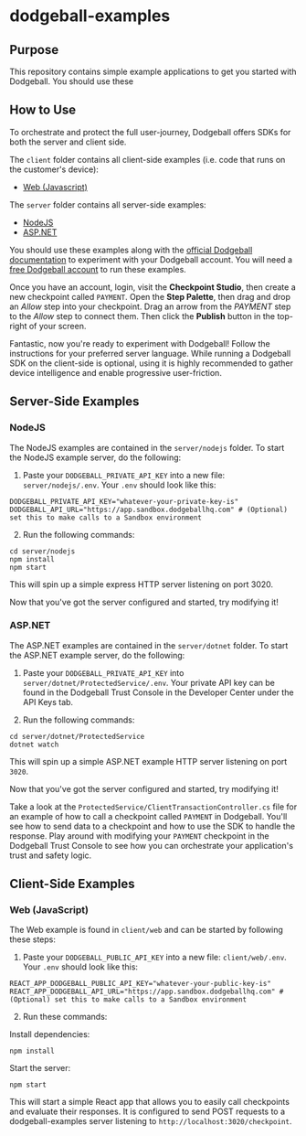 # dodgeball-examples

## Purpose
This repository contains simple example applications to get you started with Dodgeball. You should use these

## How to Use
To orchestrate and protect the full user-journey, Dodgeball offers SDKs for both the server and client side.

The `client` folder contains all client-side examples (i.e. code that runs on the customer's device):
- [Web (Javascript)](#web-javascript)

The `server` folder contains all server-side examples:
- [NodeJS](#nodejs)
- [ASP.NET](#asp-net-example)

You should use these examples along with the [official Dodgeball documentation](https://docs.dodgeballhq.com) to experiment with your Dodgeball account. You will need a [free Dodgeball account](https://app.dodgeballhq.com/signup) to run these examples. 

Once you have an account, login, visit the **Checkpoint Studio**, then create a new checkpoint called `PAYMENT`. Open the **Step Palette**, then drag and drop an *Allow* step into your checkpoint. Drag an arrow from the *PAYMENT* step to the *Allow* step to connect them. Then click the **Publish** button in the top-right of your screen.

Fantastic, now you're ready to experiment with Dodgeball! Follow the instructions for your preferred server language. While running a Dodgeball SDK on the client-side is optional, using it is highly recommended to gather device intelligence and enable progressive user-friction.

## Server-Side Examples

### NodeJS

The NodeJS examples are contained in the `server/nodejs` folder. To start the NodeJS example server, do the following:

1. Paste your `DODGEBALL_PRIVATE_API_KEY` into a new file: `server/nodejs/.env`. Your `.env` should look like this:

```
DODGEBALL_PRIVATE_API_KEY="whatever-your-private-key-is"
DODGEBALL_API_URL="https://app.sandbox.dodgeballhq.com" # (Optional) set this to make calls to a Sandbox environment
```

2. Run the following commands:

```
cd server/nodejs
npm install
npm start
```

This will spin up a simple express HTTP server listening on port 3020.

Now that you've got the server configured and started, try modifying it!

### ASP.NET

The ASP.NET examples are contained in the `server/dotnet` folder. To start the ASP.NET example server, do the following:

1. Paste your `DODGEBALL_PRIVATE_API_KEY` into `server/dotnet/ProtectedService/.env`. Your private API key can be found in the Dodgeball Trust Console in the Developer Center under the API Keys tab.

2. Run the following commands:

```
cd server/dotnet/ProtectedService
dotnet watch
```

This will spin up a simple ASP.NET example HTTP server listening on port `3020`.

Now that you've got the server configured and started, try modifying it!

Take a look at the `ProtectedService/ClientTransactionController.cs` file for an example of how to call a checkpoint called `PAYMENT` in Dodgeball. You'll see how to send data to a checkpoint and how to use the SDK to handle the response. Play around with modifying your `PAYMENT` checkpoint in the Dodgeball Trust Console to see how you can orchestrate your application's trust and safety logic.

## Client-Side Examples

### Web (JavaScript)

The Web example is found in `client/web` and can be started by following these steps:

1. Paste your `DODGEBALL_PUBLIC_API_KEY` into a new file: `client/web/.env`. Your `.env` should look like this:

```
REACT_APP_DODGEBALL_PUBLIC_API_KEY="whatever-your-public-key-is"
REACT_APP_DODGEBALL_API_URL="https://app.sandbox.dodgeballhq.com" # (Optional) set this to make calls to a Sandbox environment
```

2. Run these commands:

Install dependencies:
```
npm install
```

Start the server:
```
npm start
```

This will start a simple React app that allows you to easily call checkpoints and evaluate their responses. It is configured to send POST requests to a dodgeball-examples server listening to `http://localhost:3020/checkpoint`.
